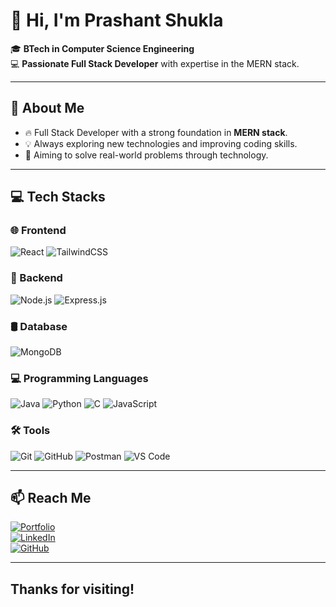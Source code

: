 

# 👋 Hi, I'm **Prashant Shukla**

🎓 **BTech in Computer Science Engineering**  
💻 **Passionate Full Stack Developer** with expertise in the MERN stack.

---

## 🚀 **About Me**
- 🔥 Full Stack Developer with a strong foundation in **MERN stack**.
- 💡 Always exploring new technologies and improving coding skills.
- 🎯 Aiming to solve real-world problems through technology.

---

## 💻 **Tech Stacks**

### 🌐 Frontend
![React](https://img.shields.io/badge/-React-61DAFB?logo=react&logoColor=white&style=for-the-badge) 
![TailwindCSS](https://img.shields.io/badge/-TailwindCSS-06B6D4?logo=tailwindcss&logoColor=white&style=for-the-badge)

### 🔧 Backend
![Node.js](https://img.shields.io/badge/-Node.js-339933?logo=node.js&logoColor=white&style=for-the-badge)
![Express.js](https://img.shields.io/badge/-Express.js-000000?logo=express&logoColor=white&style=for-the-badge)

### 🛢️ Database
![MongoDB](https://img.shields.io/badge/-MongoDB-47A248?logo=mongodb&logoColor=white&style=for-the-badge)

### 💻 Programming Languages
![Java](https://img.shields.io/badge/-Java-007396?logo=java&logoColor=white&style=for-the-badge)
![Python](https://img.shields.io/badge/-Python-3776AB?logo=python&logoColor=white&style=for-the-badge)
![C](https://img.shields.io/badge/-C-00599C?logo=c&logoColor=white&style=for-the-badge)
![JavaScript](https://img.shields.io/badge/-JavaScript-F7DF1E?logo=javascript&logoColor=black&style=for-the-badge)

### 🛠️ Tools
![Git](https://img.shields.io/badge/-Git-F05032?logo=git&logoColor=white&style=for-the-badge)
![GitHub](https://img.shields.io/badge/-GitHub-181717?logo=github&logoColor=white&style=for-the-badge)
![Postman](https://img.shields.io/badge/-Postman-FF6C37?logo=postman&logoColor=white&style=for-the-badge)
![VS Code](https://img.shields.io/badge/-VS%20Code-007ACC?logo=visualstudiocode&logoColor=white&style=for-the-badge)

---

## 📫 **Reach Me**

[![Portfolio](https://img.shields.io/badge/-Portfolio-12100E?logo=vercel&logoColor=white&style=for-the-badge)](https://prashantshukla.vercel.app/)  
[![LinkedIn](https://img.shields.io/badge/-LinkedIn-0077B5?logo=linkedin&logoColor=white&style=for-the-badge)](https://www.linkedin.com/in/prashant-shukla7)  
[![GitHub](https://img.shields.io/badge/-GitHub-181717?logo=github&logoColor=white&style=for-the-badge)](https://github.com/PrashantShukla7)

---

## Thanks for visiting!
